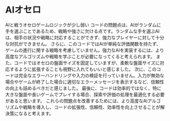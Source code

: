 # AIオセロ
AIと戦うオセロゲームロジックが少し弱い
コードの問題点は、AIがランダムに手を選ぶことであるため、戦略や強さに欠ける点です。ランダムな手を選ぶAIは、相手の状況や戦略に対応することができず、強力なプレイヤーに対して十分な対抗ができません。
さらに、このコードではAIが単純な評価関数を持たず、ゲームの進行に関する戦略を考慮していません。強力なAIを実装するには、より高度なアルゴリズムや戦略を学ぶことが必要になってくると考えられます。
また、コードではオセロの盤面サイズを固定していますが、柔軟な盤面サイズに対応するように拡張することも視野に入れてもいいと感じました。
次に、このコードは完全なエラーハンドリングや入力の検証を行っていません。入力が無効な場合やゲームが終了した場合に適切なエラーメッセージを表示するなど、信頼性の向上も詰めるべきだと感じました。
最後に、コードは効率的ではなく、特に大きな盤面や長いゲームでプレイする場合、探索や評価の処理を最適化する必要があると思います。
これらの問題点を改善するためには、より高度なAIアルゴリズムや戦略を導入し、コードの拡張性、信頼性、効率性を向上させることが解決策になると考えます。
